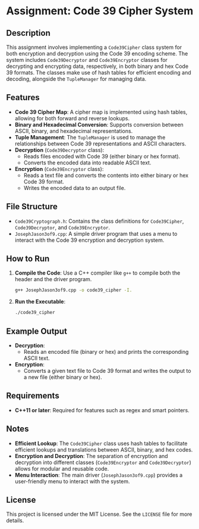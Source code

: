 # Assignment: Code 39 Cipher System

## Description
This assignment involves implementing a `Code39Cipher` class system for both encryption and decryption using the Code 39 encoding scheme. The system includes `Code39Decryptor` and `Code39Encryptor` classes for decrypting and encrypting data, respectively, in both binary and hex Code 39 formats. The classes make use of hash tables for efficient encoding and decoding, alongside the `TupleManager` for managing data.

## Features
- **Code 39 Cipher Map**: A cipher map is implemented using hash tables, allowing for both forward and reverse lookups.
- **Binary and Hexadecimal Conversion**: Supports conversion between ASCII, binary, and hexadecimal representations.
- **Tuple Management**: The `TupleManager` is used to manage the relationships between Code 39 representations and ASCII characters.
- **Decryption** (`Code39Decryptor` class):
  - Reads files encoded with Code 39 (either binary or hex format).
  - Converts the encoded data into readable ASCII text.
- **Encryption** (`Code39Encryptor` class):
  - Reads a text file and converts the contents into either binary or hex Code 39 format.
  - Writes the encoded data to an output file.

## File Structure
- `Code39Cryptograph.h`: Contains the class definitions for `Code39Cipher`, `Code39Decryptor`, and `Code39Encryptor`.
- `JosephJason3of9.cpp`: A simple driver program that uses a menu to interact with the Code 39 encryption and decryption system.

## How to Run
1. **Compile the Code**: Use a C++ compiler like `g++` to compile both the header and the driver program.
   ```sh
   g++ JosephJason3of9.cpp -o code39_cipher -I.
   ```
2. **Run the Executable**:
   ```sh
   ./code39_cipher
   ```

## Example Output
- **Decryption**:
  - Reads an encoded file (binary or hex) and prints the corresponding ASCII text.
- **Encryption**:
  - Converts a given text file to Code 39 format and writes the output to a new file (either binary or hex).

## Requirements
- **C++11 or later**: Required for features such as regex and smart pointers.

## Notes
- **Efficient Lookup**: The `Code39Cipher` class uses hash tables to facilitate efficient lookups and translations between ASCII, binary, and hex codes.
- **Encryption and Decryption**: The separation of encryption and decryption into different classes (`Code39Encryptor` and `Code39Decryptor`) allows for modular and reusable code.
- **Menu Interaction**: The main driver (`JosephJason3of9.cpp`) provides a user-friendly menu to interact with the system.

## License
This project is licensed under the MIT License. See the `LICENSE` file for more details.

